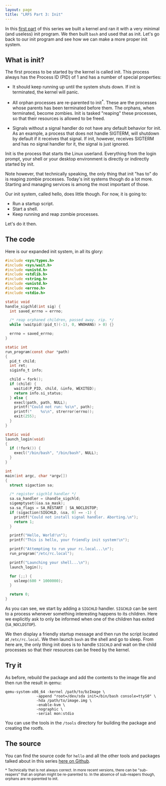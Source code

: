 ```yaml
---
layout: page
title: "LRFS Part 3: Init"
---
```


In this [first part][1] of this series we built a kernel and ran it
with a very minimal (and useless) init program. We then built `bash`
and used that as init. Let's go back to our init program and see how
we can make a more proper init system.

## What is init?

The first process to be started by the kernel is called init. This
process always has the Process ID (PID) of 1 and has a number of
special properties:

 - It should keep running up until the system shuts down. If init is
   terminated, the kernel will panic.

 - All orphan processes are re-parented to init<sup>*</sup>. These are
   the processes whose parents has been terminated before them. The
   orphans, when terminated, become zombies. Init is tasked "reaping"
   these processes, so that their resources is allowed to be freed.

 - Signals without a signal handler do not have any default behavior
   for init. As an example, a process that does not handle SIGTERM,
   will shutdown by default if it receives that signal. If init,
   however, receives SIGTERM and has no signal handler for it, the
   signal is just ignored.

Init is the process that starts the Linux userland. Everything from
the login prompt, your shell or your desktop environment is directly
or indirectly started by init.

Note however, that technically speaking, the only thing that init "has
to" do is reaping zombie processes. Today's init systems though do a
lot more. Starting and managing services is among the most important
of those.

Our init system, called hello, does little though. For now, it is
going to:

 - Run a startup script.
 - Start a shell.
 - Keep running and reap zombie processes.

Let's do it then.

## The code

Here is our expanded init system, in all its glory:

```c
#include <sys/types.h>
#include <sys/wait.h>
#include <unistd.h>
#include <stdlib.h>
#include <string.h>
#include <unistd.h>
#include <errno.h>
#include <stdio.h>

static void
handle_sigchld(int sig) {
  int saved_errno = errno;

  /* reap orphaned children, passed away. rip. */
  while (waitpid((pid_t)(-1), 0, WNOHANG) > 0) {}

  errno = saved_errno;
}

static int
run_program(const char *path)
{
  pid_t child;
  int ret;
  siginfo_t info;

  child = fork();
  if (child) {
    waitid(P_PID, child, &info, WEXITED);
    return info.si_status;
  } else {
    execl(path, path, NULL);
    printf("Could not run: %s\n", path);
    printf("    %s\n", strerror(errno));
    exit(255);
  }
}

static void
launch_login(void)
{
  if (!fork()) {
    execl("/bin/bash", "/bin/bash", NULL);
  }
}

int
main(int argc, char *argv[])
{
  struct sigaction sa;

  /* register sigchld handler */
  sa.sa_handler = &handle_sigchld;
  sigemptyset(&sa.sa_mask);
  sa.sa_flags = SA_RESTART | SA_NOCLDSTOP;
  if (sigaction(SIGCHLD, &sa, 0) == -1) {
    printf("Could not install signal handler. Aborting.\n");
    return 1;
  }

  printf("Hello, World!\n");
  printf("This is hello, your friendly init system!\n");

  printf("Attempting to run your rc.local...\n");
  run_program("/etc/rc.local");

  printf("Launching your shell...\n");
  launch_login();

  for (;;) {
    usleep(600 * 1000000);
  }

  return 0;
}
```

As you can see, we start by adding a `SIGCHLD` handler. `SIGCHLD` can be
sent to a process whenever something interesting happens to its
children. Here we explicitly ask to only be informed when one of the
children has exited (`SA_NOCLDSTOP`).

We then display a friendly startup message and then run the script
located at `/etc/rc.local`. We then launch `bash` as the shell and go
to sleep. From here are, the only thing init does is to handle
`SIGCHLD` and wait on the child processes so that their resources can
be freed by the kernel.

## Try it

As before, rebuild the package and add the contents to the image file
and then run the result in qemu:

    qemu-system-x86_64 -kernel /path/to/bzImage \
                  -append "root=/dev/sda init=/bin/bash console=ttyS0" \
                  -hda /path/to/image.img \
                  -enable-kvm \
                  -nographic \
                  -serial mon:stdio

You can use the tools in the `/tools` directory for building the
package and creating the rootfs.

## The source

You can find the source code for `hello` and all the other tools and
packages talked about in this series [here on Github][2].

<sub>\* Technically that is not always correct. In more recent
versions, there can be "sub-reapers" that an orphan might be
re-parented to. In the absence of sub-reapers though, orphans are
re-parented to init.</sub>

[1]: /2018/12/15/linux-really-from-scratch
[2]: https://github.com/elektito/electus
